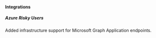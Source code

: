 
#### Integrations

##### Azure Risky Users

Added infrastructure support for Microsoft Graph Application endpoints.
